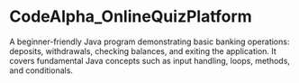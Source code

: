 # CodeAlpha_OnlineQuizPlatform
A beginner-friendly Java program demonstrating basic banking operations: deposits, withdrawals, checking balances, and exiting the application. It covers fundamental Java concepts such as input handling, loops, methods, and conditionals.
